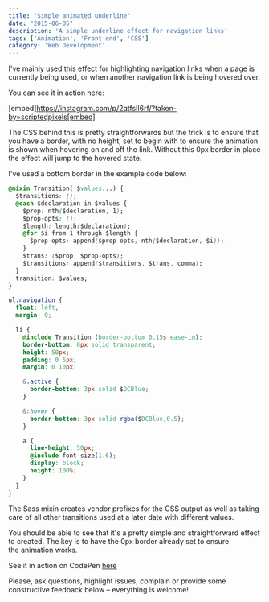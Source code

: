 ```yaml
---
title: "Simple animated underline"
date: "2015-06-05"
description: 'A simple underline effect for navigation links'
tags: ['Animation', 'Front-end', 'CSS']
category: 'Web Development'
---
```


<p class="introduction">I've mainly used this effect for highlighting navigation links when a page is currently being used, or when another navigation link is being hovered over.</p>


You can see it in action here:

[embed]https://instagram.com/p/2qtfslI6rf/?taken-by=scriptedpixels[embed]

The CSS behind this is pretty straightforwards but the trick is to ensure that you have a border, with no height, set to begin with to ensure the animation is shown when hovering on and off the link. Without this 0px border in place the effect will jump to the hovered state.

I've used a bottom border in the example code below:

```css
@mixin Transition( $values...) {
  $transitions: ();
  @each $declaration in $values {
    $prop: nth($declaration, 1);
    $prop-opts: ();
    $length: length($declaration);
    @for $i from 1 through $length {
      $prop-opts: append($prop-opts, nth($declaration, $i));
    }
    $trans: ($prop, $prop-opts);
    $transitions: append($transitions, $trans, comma);
  }
  transition: $values;
}

ul.navigation {
  float: left;
  margin: 0;

  li {
    @include Transition (border-bottom 0.15s ease-in);
    border-bottom: 0px solid transparent;
    height: 50px;
    padding: 0 5px;
    margin: 0 10px;

    &.active {
      border-bottom: 3px solid $DCBlue;
    }

    &:hover {
      border-bottom: 3px solid rgba($DCBlue,0.5);
    }

    a {
      line-height: 50px;
      @include font-size(1.6);
      display: block;
      height: 100%;
    }
  }
}
```

The Sass mixin creates vendor prefixes for the CSS output as well as taking care of all other transitions used at a later date with different values.

You should be able to see that it's a pretty simple and straightforward effect to created. The key is to have the 0px border already set to ensure the animation works.

See it in action on CodePen [here](https://codepen.io/kambanwait/pen/mJmyBe/)

Please, ask questions, highlight issues, complain or provide some constructive feedback below – everything is welcome!

